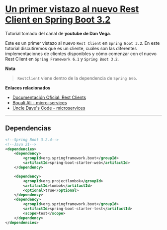 # [Un primer vistazo al nuevo Rest Client en Spring Boot 3.2](https://www.youtube.com/watch?v=UDNrJAvKc0k&t=411s)

Tutorial tomado del canal de **youtube de Dan Vega**.

Este es un primer vistazo al nuevo `Rest Client` en `Spring Boot 3.2`. En este tutorial discutiremos qué es un cliente,
cuáles son las diferentes implementaciones de clientes disponibles y cómo comenzar con el nuevo Rest Client en
`Spring Framework 6.1` y `Spring Boot 3.2`.

**Nota**
> `RestClient` viene dentro de la dependencia de `Spring Web`.

**Enlaces relacionados**

- [Documentación Oficial: Rest Clients](https://docs.spring.io/spring-framework/reference/integration/rest-clients.html#rest-request-factories)
- [Bouali Ali - micro-services](https://github.com/magadiflo/micro-services.git)
- [Uncle Dave's Code - microservices](https://github.com/magadiflo/microservices.git)

---

## Dependencias

````xml
<!--Spring Boot 3.2.4-->
<!--Java 21-->
<dependencies>
    <dependency>
        <groupId>org.springframework.boot</groupId>
        <artifactId>spring-boot-starter-web</artifactId>
    </dependency>

    <dependency>
        <groupId>org.projectlombok</groupId>
        <artifactId>lombok</artifactId>
        <optional>true</optional>
    </dependency>
    <dependency>
        <groupId>org.springframework.boot</groupId>
        <artifactId>spring-boot-starter-test</artifactId>
        <scope>test</scope>
    </dependency>
</dependencies>
````
